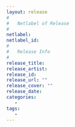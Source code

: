 ```yaml
---
layout: release
#
#   Netlabel of Release
#
netlabel: 
netlabel_id: 
#
#   Release Info
#
release_title: 
release_artist: 
release_id: 
release_url: ""
release_cover: ""
release_date: 
categories:
   - 
tags:
   - 
---
```

